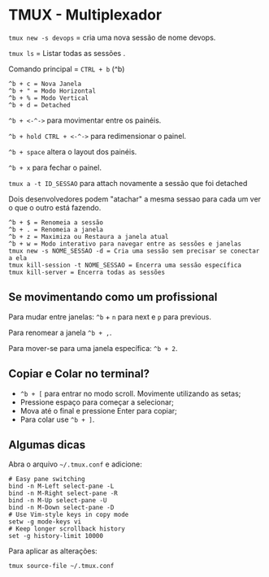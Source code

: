 # TMUX - Multiplexador

`tmux new -s devops` = cria uma nova sessão de nome devops.

`tmux ls` = Listar todas as sessões .

Comando principal = `CTRL + b` (^b)

```shell
^b + c = Nova Janela
^b + " = Modo Horizontal
^b + % = Modo Vertical
^b + d = Detached
```

`^b + <-^->` para movimentar entre os painéis.

`^b + hold CTRL + <-^->` para redimensionar o painel.

`^b + space` altera o layout dos painéis.

`^b + x` para fechar o painel.

`tmux a -t ID_SESSAO` para attach novamente a sessão que foi detached

Dois desenvolvedores podem "atachar" a mesma sessao para cada um ver o que o outro está fazendo.

```shell
^b + $ = Renomeia a sessão
^b + . = Renomeia a janela
^b + z = Maximiza ou Restaura a janela atual
^b + w = Modo interativo para navegar entre as sessões e janelas
tmux new -s NOME_SESSAO -d = Cria uma sessão sem precisar se conectar a ela
tmux kill-session -t NOME_SESSAO = Encerra uma sessão específica
tmux kill-server = Encerra todas as sessões 
```

## Se movimentando como um profissional

Para mudar entre janelas: `^b` + `n` para next e `p` para previous.

Para renomear a janela `^b + ,`.

Para mover-se para uma janela específica: `^b + 2`.

## Copiar e Colar no terminal?

- `^b + [` para entrar no modo scroll. Movimente utilizando as setas;
- Pressione espaço para começar a selecionar;
- Mova até o final e pressione Enter para copiar;
- Para colar use `^b + ]`.

## Algumas dicas

Abra o arquivo `~/.tmux.conf` e adicione:

```shell
# Easy pane switching
bind -n M-Left select-pane -L
bind -n M-Right select-pane -R
bind -n M-Up select-pane -U
bind -n M-Down select-pane -D
# Use Vim-style keys in copy mode
setw -g mode-keys vi
# Keep longer scrollback history
set -g history-limit 10000
```

Para aplicar as alterações:

`tmux source-file ~/.tmux.conf`